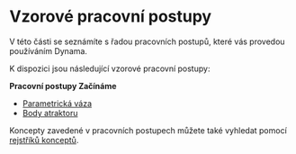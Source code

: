 # Vzorové pracovní postupy

V této části se seznámíte s řadou pracovních postupů, které vás provedou používáním Dynama.

K dispozici jsou následující vzorové pracovní postupy:

**Pracovní postupy Začínáme**

* [Parametrická váza](10-1\_getting-started-workflows/1-parametric-vase.md)
* [Body atraktoru](10-1\_getting-started-workflows/2-attractor-points.md)

Koncepty zavedené v pracovních postupech můžete také vyhledat pomocí [rejstříků konceptů](table-of-summary-for-some-concept-used-in-previous-exercises.md).
